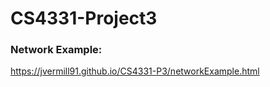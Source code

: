 # CS4331-Project3

### Network Example: 
https://jvermill91.github.io/CS4331-P3/networkExample.html
